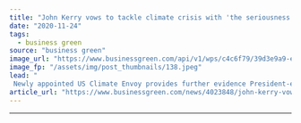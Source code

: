 ```yaml
---
title: "John Kerry vows to tackle climate crisis with 'the seriousness and urgency it deserves'"
date: "2020-11-24"
tags: 
  - business green
source: "business green"
image_url: "https://www.businessgreen.com/api/v1/wps/c4c6f79/39d3e9a9-eb9f-4cfb-9627-ef6805fc26d9/2/john-kerry-cop21-185x114.jpeg"
image_fp: "/assets/img/post_thumbnails/138.jpeg"
lead: "
 Newly appointed US Climate Envoy provides further evidence President-elect Biden intends to prioritise climate action on the world stage ..."
article_url: "https://www.businessgreen.com/news/4023848/john-kerry-vows-tackle-climate-crisis-seriousness-urgency-deserves"
---
```


---
